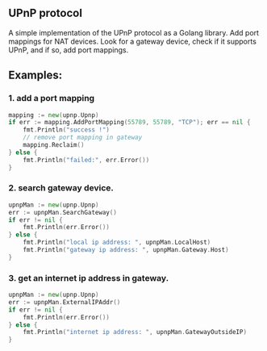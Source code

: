 ## UPnP protocol
A simple implementation of the UPnP protocol as a Golang library.  Add port mappings for NAT devices.
Look for a gateway device, check if it supports UPnP, and if so, add port mappings.

## Examples:

### 1. add a port mapping
~~~ go
mapping := new(upnp.Upnp)
if err := mapping.AddPortMapping(55789, 55789, "TCP"); err == nil {
	fmt.Println("success !")
	// remove port mapping in gateway
	mapping.Reclaim()
} else {
	fmt.Println("failed:", err.Error())
}
~~~

### 2. search gateway device.
~~~ go
upnpMan := new(upnp.Upnp)
err := upnpMan.SearchGateway()
if err != nil {
	fmt.Println(err.Error())
} else {
	fmt.Println("local ip address: ", upnpMan.LocalHost)
	fmt.Println("gateway ip address: ", upnpMan.Gateway.Host)
}
~~~
### 3. get an internet ip address in gateway.
~~~ go
upnpMan := new(upnp.Upnp)
err := upnpMan.ExternalIPAddr()
if err != nil {
	fmt.Println(err.Error())
} else {
	fmt.Println("internet ip address: ", upnpMan.GatewayOutsideIP)
}
~~~